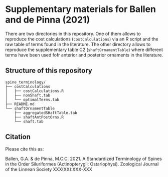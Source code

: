 # Supplementary materials for Ballen and de Pinna (2021)

There are two directories in this repository. One of them allows to reproduce the cost calculations (`costCalculations`) via an R script and the raw table of terms found in the literature. The other directory allows to reproduce the supplementary table C2 (`shaftOrnamentTable`) where different terms have been used fofr anterior and posterior ornaments in the literature.

## Structure of this repository

```{}
spine_terminology/
├── costCalculations
│   ├── costCalculations.R
│   ├── nonShaft.tab
│   └── optimalTerms.tab
├── README.md
└── shaftOrnamentTable
    ├── aggregatedSHaftTable.tab
    ├── shaftAntPostOrns.R
    └── shaft.tab
```

## Citation

Please cite this as:

Ballen, G.A. & de Pinna, M.C.C. 2021. A Standardized Terminology of Spines in the Order Siluriformes (Actinopterygii: Ostariophysi). Zoological Journal of the Linnean Society XXX(XX):XXX-XXX
